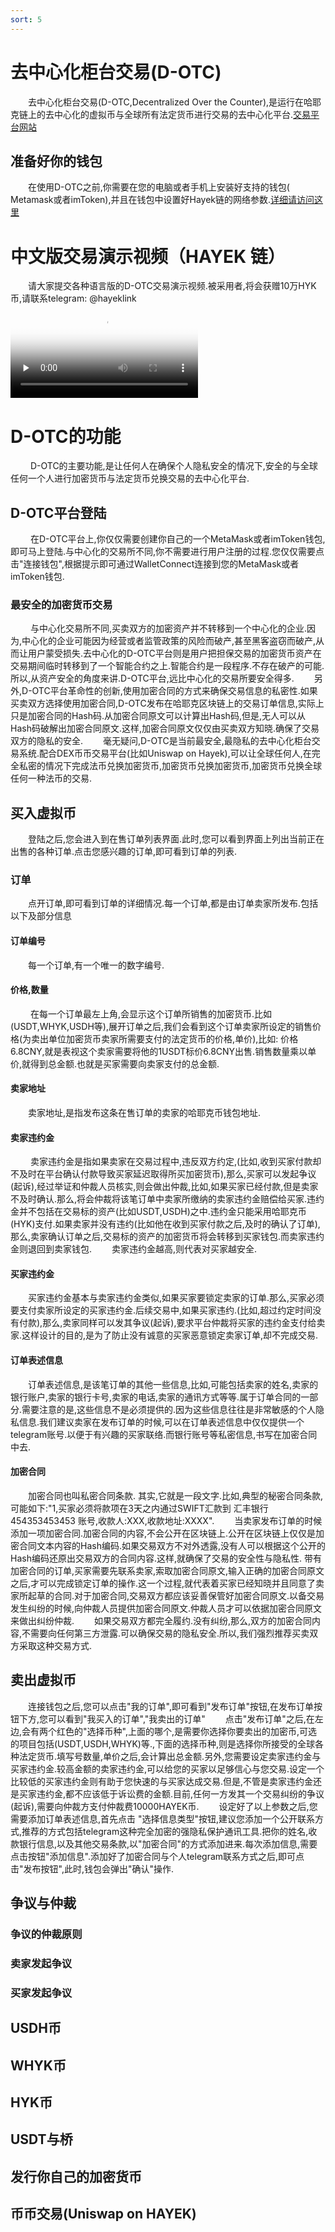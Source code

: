 ```yaml
---
sort: 5
---
```


# 去中心化柜台交易(D-OTC)
&ensp;&ensp;&ensp;&ensp;去中心化柜台交易(D-OTC,Decentralized Over the Counter),是运行在哈耶克链上的去中心化的虚拟币与全球所有法定货币进行交易的去中心化平台.[交易平台网站](https://hayek.link/dotc)
## 准备好你的钱包
&ensp;&ensp;&ensp;&ensp;在使用D-OTC之前,你需要在您的电脑或者手机上安装好支持的钱包( Metamask或者imToken),并且在钱包中设置好Hayek链的网络参数.[详细请访问这里](https://hayek.link/cn/get.html#%E5%87%86%E5%A4%87%E5%A5%BD%E4%BD%A0%E7%9A%84%E9%92%B1%E5%8C%85)

# 中文版交易演示视频（HAYEK 链）
&ensp;&ensp;&ensp;&ensp;请大家提交各种语言版的D-OTC交易演示视频.被采用者,将会获赠10万HYK币,请联系telegram: @hayeklink
<video id="video" controls="" preload="none" poster="D-OTC中文手机操作教程">
      <source id="mp4" src="https://ipfs.decoo.io/ipfs/QmQXTHnW7MoCuJtfrb4cE954t7Gs2HSCZ7KKT1djpVDVLk?filename=21-10-24-12-44-35.mp4" type="video/mp4">
</video>
# D-OTC的功能
&ensp;&ensp;&ensp;&ensp; D-OTC的主要功能,是让任何人在确保个人隐私安全的情况下,安全的与全球任何一个人进行加密货币与法定货币兑换交易的去中心化平台.
## D-OTC平台登陆
&ensp;&ensp;&ensp;&ensp; 在D-OTC平台上,你仅仅需要创建你自己的一个MetaMask或者imToken钱包,即可马上登陆.与中心化的交易所不同,你不需要进行用户注册的过程.您仅仅需要点击"连接钱包",根据提示即可通过WalletConnect连接到您的MetaMask或者imToken钱包.
### 最安全的加密货币交易
&ensp;&ensp;&ensp;&ensp; 与中心化交易所不同,买卖双方的加密资产并不转移到一个中心化的企业.因为,中心化的企业可能因为经营或者监管政策的风险而破产,甚至黑客盗窃而破产,从而让用户蒙受损失.去中心化的D-OTC平台则是用户把担保交易的加密货币资产在交易期间临时转移到了一个智能合约之上.智能合约是一段程序.不存在破产的可能.所以,从资产安全的角度来讲.D-OTC平台,远比中心化的交易所要安全得多.
&ensp;&ensp;&ensp;&ensp;另外,D-OTC平台革命性的创新,使用加密合同的方式来确保交易信息的私密性.如果买卖双方选择使用加密合同,D-OTC发布在哈耶克区块链上的交易订单信息,实际上只是加密合同的Hash码.从加密合同原文可以计算出Hash码,但是,无人可以从Hash码破解出加密合同原文.这样,加密合同原文仅仅由买卖双方知晓.确保了交易双方的隐私的安全.
&ensp;&ensp;&ensp;&ensp;毫无疑问,D-OTC是当前最安全,最隐私的去中心化柜台交易系统.配合DEX币币交易平台(比如Uniswap on Hayek),可以让全球任何人,在完全私密的情况下完成法币兑换加密货币,加密货币兑换加密货币,加密货币兑换全球任何一种法币的交易.
## 买入虚拟币
&ensp;&ensp;&ensp;&ensp;登陆之后,您会进入到在售订单列表界面.此时,您可以看到界面上列出当前正在出售的各种订单.点击您感兴趣的订单,即可看到订单的列表.
### 订单
&ensp;&ensp;&ensp;&ensp;点开订单,即可看到订单的详细情况.每一个订单,都是由订单卖家所发布.包括以下及部分信息
#### 订单编号
&ensp;&ensp;&ensp;&ensp;每一个订单,有一个唯一的数字编号.
#### 价格,数量
&ensp;&ensp;&ensp;&ensp; 在每一个订单最左上角,会显示这个订单所销售的加密货币.比如(USDT,WHYK,USDH等),展开订单之后,我们会看到这个订单卖家所设定的销售价格(为卖出单位加密货币卖家所需要支付的法定货币的价格,单价),比如: 价格  6.8CNY,就是表视这个卖家需要将他的1USDT标价6.8CNY出售.销售数量乘以单价,就得到总金额.也就是买家需要向卖家支付的总金额.
#### 卖家地址
&ensp;&ensp;&ensp;&ensp;卖家地址,是指发布这条在售订单的卖家的哈耶克币钱包地址.
#### 卖家违约金
&ensp;&ensp;&ensp;&ensp; 卖家违约金是指如果卖家在交易过程中,违反双方约定,(比如,收到买家付款却不及时在平台确认付款导致买家延迟取得所买加密货币),那么,买家可以发起争议(起诉),经过举证和仲裁人员核实,则会做出仲裁,比如,如果买家已经付款,但是卖家不及时确认.那么,将会仲裁将该笔订单中卖家所缴纳的卖家违约金赔偿给买家.违约金并不包括在交易标的资产(比如USDT,USDH)之中.违约金只能采用哈耶克币(HYK)支付.如果卖家并没有违约(比如他在收到买家付款之后,及时的确认了订单),那么,卖家确认订单之后,交易标的资产的加密货币将会转移到买家钱包.而卖家违约金则退回到卖家钱包.
&ensp;&ensp;&ensp;&ensp;卖家违约金越高,则代表对买家越安全.
#### 买家违约金
&ensp;&ensp;&ensp;&ensp;买家违约金基本与卖家违约金类似,如果买家要锁定卖家的订单.那么,买家必须要支付卖家所设定的买家违约金.后续交易中,如果买家违约.(比如,超过约定时间没有付款),那么,卖家同样可以发其争议(起诉),要求平台仲裁将买家的违约金支付给卖家.这样设计的目的,是为了防止没有诚意的买家恶意锁定卖家订单,却不完成交易.
#### 订单表述信息
&ensp;&ensp;&ensp;&ensp;订单表述信息,是该笔订单的其他一些信息,比如,可能包括卖家的姓名,卖家的银行账户,卖家的银行卡号,卖家的电话,卖家的通讯方式等等.属于订单合同的一部分.需要注意的是,这些信息不是必须提供的.因为这些信息往往是非常敏感的个人隐私信息.我们建议卖家在发布订单的时候,可以在订单表述信息中仅仅提供一个telegram账号.以便于有兴趣的买家联络.而银行账号等私密信息,书写在加密合同中去.
#### 加密合同
&ensp;&ensp;&ensp;&ensp;加密合同也叫私密合同条款. 其实,它就是一段文字.比如,典型的秘密合同条款,可能如下:"1,买家必须将款项在3天之内通过SWIFT汇款到 汇丰银行 454353453453 账号,收款人:XXX,收款地址:XXXX".
&ensp;&ensp;&ensp;&ensp;当卖家发布订单的时候添加一项加密合同.加密合同的内容,不会公开在区块链上.公开在区块链上仅仅是加密合同文本内容的Hash编码.如果交易双方不对外透露,没有人可以根据这个公开的Hash编码还原出交易双方的合同内容.这样,就确保了交易的安全性与隐私性. 带有加密合同的订单,买家需要先联系卖家,索取加密合同原文,输入正确的加密合同原文之后,才可以完成锁定订单的操作.这一个过程,就代表着买家已经知晓并且同意了卖家所起草的合同.对于加密合同,交易双方都应该妥善保管好加密合同原文.以备交易发生纠纷的时候,向仲裁人员提供加密合同原文.仲裁人员才可以依据加密合同原文来做出纠纷仲裁.
&ensp;&ensp;&ensp;&ensp;如果交易双方都完全履约.没有纠纷,那么,双方的加密合同内容,不需要向任何第三方泄露.可以确保交易的隐私安全.所以,我们强烈推荐买卖双方采取这种交易方式.

## 卖出虚拟币
&ensp;&ensp;&ensp;&ensp;连接钱包之后,您可以点击"我的订单",即可看到"发布订单"按钮,在发布订单按钮下方,您可以看到"我买入的订单","我卖出的订单"
&ensp;&ensp;&ensp;&ensp;点击"发布订单"之后,在左边,会有两个红色的"选择币种",上面的哪个,是需要你选择你要卖出的加密币,可选的项目包括(USDT,USDH,WHYK)等.,下面的选择币种,则是选择你所接受的全球各种法定货币.填写号数量,单价之后,会计算出总金额.另外,您需要设定卖家违约金与买家违约金.较高金额的卖家违约金,可以给您的买家以足够信心与您交易.设定一个比较低的买家违约金则有助于您快速的与买家达成交易.但是,不管是卖家违约金还是买家违约金,都不应该低于诉讼费的金额.目前,任何一方发其一个交易纠纷的争议(起诉),需要向仲裁方支付仲裁费10000HAYEK币.
&ensp;&ensp;&ensp;&ensp;设定好了以上参数之后,您需要添加订单表述信息,首先点击 "选择信息类型"按钮,建议您添加一个公开联系方式,推荐的方式包括telegram这种完全加密的强隐私保护通讯工具.把你的姓名,收款银行信息,以及其他交易条款,以"加密合同"的方式添加进来.每次添加信息,需要点击按钮"添加信息".添加好了加密合同与个人telegram联系方式之后,即可点击"发布按钮",此时,钱包会弹出"确认"操作.
## 争议与仲裁
### 争议的仲裁原则
### 卖家发起争议
### 买家发起争议
## USDH币
## WHYK币
## HYK币
## USDT与桥
## 发行你自己的加密货币
## 币币交易(Uniswap on HAYEK)
